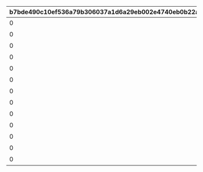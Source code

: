 |b7bde490c10ef536a79b306037a1d6a29eb002e4740eb0b22af4ebe0ea50f9bf|874598926fd60988dec4449ca9f9bb30708f143b04ea4fb7304ea2079fd59a72|e13ccb482bb66f2e3febf50be8ee6483615cd5f41832c26b5fb8d5be4f1e4c78|0f12adaaa66abb5157513f5e16e7cd55960c00fc1e415845a0d590311c778624|133d0a34c52001416de97d968105cae027049f69f1ba58720b10235f1f7e1d9b|27f306d05ae84f0e162f752420a70a506260052c379336659c2e067068f3103e|8dd9508e800dc3bd1c1482b7408f0c82c04ef3d29b6d2ed618f7fb9b9818cf46|4ba53d620e7cd10cf0f687fbc6916fec0402ff1c2f35fb3a9f06ca62167d63bb|cbaf152404ca24f1ef5b5010aaa3232ed895c0572801d6a00217237f18ada626|e8de3fb91b0514da6d0c2aea5ae8d69e165d59dcd4ef0978de0f735039b4a3a5|2a5b0edb9ef7d48639be09e27af505f2411f0a3df5bbabb8e762102b1eadd2fb|47cbf98ce76222cc18525903337b4511eccd525bc549a7c42413f369401719f3|
| --- | --- | --- | --- | --- | --- | --- | --- | --- | --- | --- | --- |
|0|80000|80001_2|2|1|1|★3確定 アニメガチャチケット （プリンセスコネクト！Re:Dive 1）|80001_1|80001_3|1|24005|80001|
|0|80000|80002_2|2|1|1|★3確定 アニメガチャチケット （プリンセスコネクト！Re:Dive 2）|80002_1|80002_3|1|24006|80002|
|0|80000|80003_2|2|1|1|★3確定 アニメガチャチケット （プリンセスコネクト！Re:Dive 3）|80003_1|80003_3|1|24007|80003|
|0|80000|80004_2|2|1|1|★3確定 アニメガチャチケット （プリンセスコネクト！Re:Dive 4）|80004_1|80004_3|1|24008|80004|
|0|80000|80005_2|2|1|1|★3確定 プリコネフェス記念ガチャチケット|80005_1|80005_3|1|24009|80005|
|0|80000|80006_2|2|1|1|★3確定 プリコネフェス2022記念ガチャチケット|80006_1|80006_3|1|24010|80006|
|0|80000|80007_2|2|1|1|★3確定アニメガチャチケット プリンセスコネクト！Re:Dive Season2 1|80007_1|80007_3|1|24011|80007|
|0|80000|80008_2|2|1|1|★3確定アニメガチャチケット プリンセスコネクト！Re:Dive Season2 2|80008_1|80008_3|1|24012|80008|
|0|80000|80009_2|2|1|1|★3確定アニメガチャチケット プリンセスコネクト！Re:Dive Season2 3|80009_1|80009_3|1|24013|80009|
|0|80000|80010_2|2|1|1|★3確定 プリコネフェス2023記念ガチャチケット|80010_1|80010_3|1|24014|80010|
|0|80000|80011_2|2|1|1|★3確定 5周年記念ガチャチケット|80011_1|80011_3|1|24015|80011|
|0|80000|80012_2|2|1|1|★3確定 スタートダッシュガチャチケット|80012_1|80012_3|1|24016|80012|
|0|80000|80013_2|2|1|1|★3確定 プリコネフェス2024記念ガチャチケット|80013_1|80013_3|1|24017|80013|